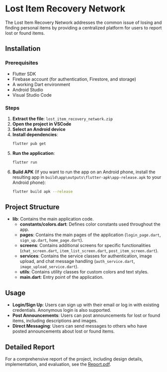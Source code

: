 # Lost Item Recovery Network

The Lost Item Recovery Network addresses the common issue of losing and finding personal items by providing a centralized platform for users to report lost or found items.

## Installation

### Prerequisites

- Flutter SDK
- Firebase account (for authentication, Firestore, and storage)
- A working Dart environment
- Android Studio
- Visual Studio Code

### Steps

1. **Extract the file**: `lost_item_recovery_network.zip`
2. **Open the project in VSCode**
3. **Select an Android device**
4. **Install dependencies**:
    ```bash
    flutter pub get
    ```
5. **Run the application**:
    ```bash
    flutter run
    ```
6. **Build APK** (If you want to run the app on an Android phone, install the resulting app in `build\app\outputs\flutter-apk\app-release.apk` to your Android phone):
    ```bash
    flutter build apk --release
    ```

## Project Structure

- **lib**: Contains the main application code.
    - **constants/colors.dart**: Defines color constants used throughout the app.
    - **pages**: Contains the main pages of the application (`login_page.dart`, `sign_up.dart`, `home_page.dart`).
    - **screens**: Contains additional screens for specific functionalities (`chat_screen.dart`, `item_list_screen.dart`, `post_item_screen.dart`).
    - **services**: Contains the service classes for authentication, image upload, and chat message handling (`auth_service.dart`, `image_upload_service.dart`).
    - **utils**: Contains utility classes for custom colors and text styles.
    - **main.dart**: Entry point of the application.

## Usage

- **Login/Sign Up**: Users can sign up with their email or log in with existing credentials. Anonymous login is also supported.
- **Post Announcements**: Users can post announcements for lost or found items, including descriptions and images.
- **Direct Messaging**: Users can send messages to others who have posted announcements about lost or found items.

## Detailed Report

For a comprehensive report of the project, including design details, implementation, and evaluation, see the [Report.pdf](Report.pdf).
